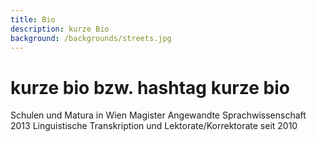 ```yaml
---
title: Bio
description: kurze Bio
background: /backgrounds/streets.jpg
---
```

# kurze bio bzw. hashtag kurze bio

Schulen und Matura in Wien
Magister Angewandte Sprachwissenschaft 2013
Linguistische Transkription und Lektorate/Korrektorate seit 2010
